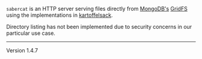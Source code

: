 `sabercat` is an HTTP server serving files directly from [MongoDB's][1]
[GridFS][2] using the implementations in [kartoffelsack][3].

Directory listing has not been implemented due to security
concerns in our particular use case.

[1]: http://www.mongodb.org/
[2]: http://www.mongodb.org/display/DOCS/GridFS
[3]: http://github.com/voxelbrain/kartoffelsack
---
Version 1.4.7
